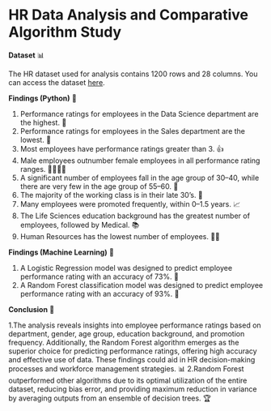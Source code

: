 #  HR Data Analysis and Comparative Algorithm Study


**Dataset** 📊

The HR dataset used for analysis contains 1200 rows and 28 columns. You can access the dataset [here](https://docs.google.com/spreadsheets/d/1NXJcCfUPsu1ldysmHFPfIufN6HT9s29x/edit?usp=drive_link&ouid=101218975538808492645&rtpof=true&sd=true).

**Findings (Python)** 🐍

1. Performance ratings for employees in the Data Science department are the highest. 🚀
2. Performance ratings for employees in the Sales department are the lowest. 💼
3. Most employees have performance ratings greater than 3. 👍
4. Male employees outnumber female employees in all performance rating ranges. 👨‍💼👩‍💼
5. A significant number of employees fall in the age group of 30–40, while there are very few in the age group of 55–60. 📅
6. The majority of the working class is in their late 30’s. 👴
7. Many employees were promoted frequently, within 0–1.5 years. 📈
8. The Life Sciences education background has the greatest number of employees, followed by Medical. 📚
9. Human Resources has the lowest number of employees. 🤷‍♂️

**Findings (Machine Learning)** 🤖

1. A Logistic Regression model was designed to predict employee performance rating with an accuracy of 73%. 🎯
2. A Random Forest classification model was designed to predict employee performance rating with an accuracy of 93%. 🌲


**Conclusion** 🎉

1.The analysis reveals insights into employee performance ratings based on department, gender, age group, education background, and promotion frequency. Additionally, the Random Forest algorithm emerges as the superior choice for predicting performance ratings, offering high accuracy and effective use of data. These findings could aid in HR decision-making processes and workforce management strategies. 📊
2.Random Forest outperformed other algorithms due to its optimal utilization of the entire dataset, reducing bias error, and providing maximum reduction in variance by averaging outputs from an ensemble of decision trees. 🏆
